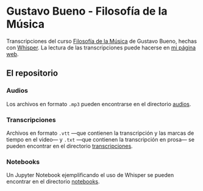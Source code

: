 # Gustavo Bueno - Filosofía de la Música

Transcripciones del curso [Filosofía de la Música](https://www.fgbueno.es/act/act021.htm) de Gustavo Bueno, hechas con [Whisper](https://github.com/openai/whisper). La lectura de las transcripciones puede hacerse en [mi página web](noguez.live/fdmusica).

## El repositorio

### Audios
Los archivos en formato `.mp3` pueden encontrarse en el directorio [audios](audios/).

### Transcripciones
Archivos en formato `.vtt` —que contienen la transcripción y las marcas de tiempo en el video— y `.txt` —que contienen la transcripción en prosa— se pueden encontrar en el directorio [transcripciones](transcripciones/).

### Notebooks
Un Jupyter Notebook ejemplificando el uso de Whisper se pueden encontrar en el directorio [notebooks](notebooks/).
